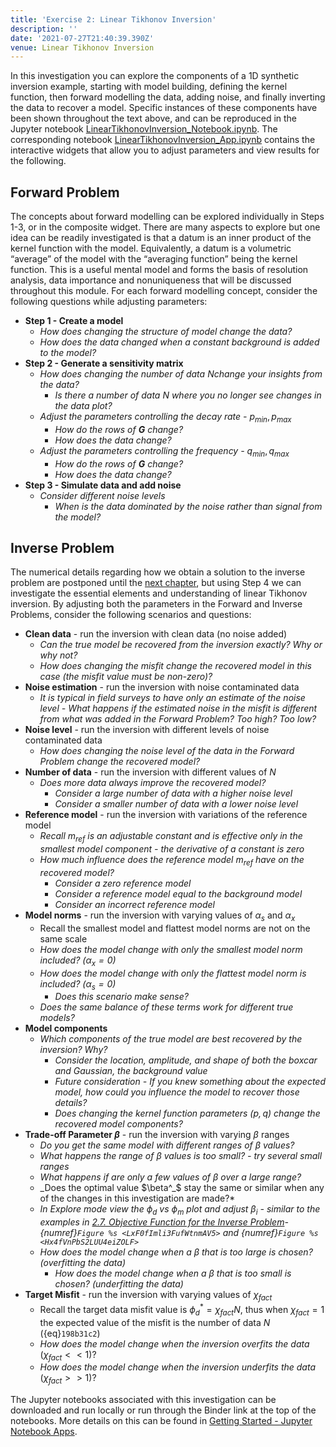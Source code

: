 ```yaml
---
title: 'Exercise 2: Linear Tikhonov Inversion'
description: ''
date: '2021-07-27T21:40:39.390Z'
venue: Linear Tikhonov Inversion
---
```


In this investigation you can explore the components of a 1D synthetic inversion example, starting with model building, defining the kernel function, then forward modelling the data, adding noise, and finally inverting the data to recover a model. Specific instances of these components have been shown throughout the text above, and can be reproduced in the Jupyter notebook [LinearTikhonovInversion_Notebook.ipynb](oxa:VNMrkxzChhdveZyf6lmb/lb7CgEnVPzfs79VcKpB1 'LinearTikhonovInversion_Notebook.ipynb'). The corresponding notebook [LinearTikhonovInversion_App.ipynb](oxa:VNMrkxzChhdveZyf6lmb/8gDAkt6Yn0QN26MssI0p 'LinearTikhonovInversion_App.ipynb') contains the interactive widgets that allow you to adjust parameters and view results for the following.

## Forward Problem

The concepts about forward modelling can be explored individually in Steps 1-3, or in the composite widget. There are many aspects to explore but one idea can be readily investigated is that a datum is an inner product of the kernel function with the model. Equivalently, a datum is a volumetric “average” of the model with the “averaging function” being the kernel function. This is a useful mental model and forms the basis of resolution analysis, data importance and nonuniqueness that will be discussed throughout this module. For each forward modelling concept, consider the following questions while adjusting parameters:

- **Step 1 - Create a model**
  - _How does changing the structure of model change the data?_
  - _How does the data changed when a constant background is added to the model?_
- **Step 2 - Generate a sensitivity matrix**
  - _How does changing the number of data_ $N$_change your insights from the data?_
    - _Is there a number of data_ $N$ _where you no longer see changes in the data plot?_
  - _Adjust the parameters controlling the decay rate -_ $p_{min}, p_{max}$
    - _How do the rows of $\mathbf{G}$ change?_
    - _How does the data change?_
  - _Adjust the parameters controlling the frequency -_ $q_{min}, q_{max}$
    - _How do the rows of $\mathbf{G}$ change?_
    - _How does the data change?_
- **Step 3 - Simulate data and add noise**
  - _Consider different noise levels_
    - _When is the data dominated by the noise rather than signal from the model?_

## Inverse Problem

The numerical details regarding how we obtain a solution to the inverse problem are postponed until the [next chapter](https://curvenote.com/@geosci/inversion-module/inversion-with-svd/), but using Step 4 we can investigate the essential elements and understanding of linear Tikhonov inversion. By adjusting both the parameters in the Forward and Inverse Problems, consider the following scenarios and questions:

- **Clean data** - run the inversion with clean data (no noise added)
  - _Can the true model be recovered from the inversion exactly? Why or why not?_
  - _How does changing the misfit change the recovered model in this case (the misfit value must be non-zero)?_
- **Noise estimation** - run the inversion with noise contaminated data
  - _It is typical in field surveys to have only an estimate of the noise level - What happens if the estimated noise in the misfit is different from what was added in the Forward Problem? Too high? Too low?_
- **Noise level** - run the inversion with different levels of noise contaminated data
  - _How does changing the noise level of the data in the Forward Problem change the recovered model?_
- **Number of data** - run the inversion with different values of $N$
  - _Does more data always improve the recovered model?_
    - _Consider a large number of data with a higher noise level_
    - _Consider a smaller number of data with a lower noise level_
- **Reference model** - run the inversion with variations of the reference model
  - _Recall $m_{ref}$ is an adjustable constant and is effective only in the smallest model component - the derivative of a constant is zero_
  - _How much influence does the reference model $m_{ref}$ have on the recovered model?_
    - _Consider a zero reference model_
    - _Consider a reference model equal to the background model_
    - _Consider an incorrect reference model_
- **Model norms** - run the inversion with varying values of $\alpha_s$ and $\alpha_x$
  - Recall the smallest model and flattest model norms are not on the same scale
  - _How does the model change with only the smallest model norm included? $(\alpha_x =0)$_
  - _How does the model change with only the flattest model norm is included? $(\alpha_s =0)$_
    - _Does this scenario make sense?_
  - _Does the same balance of these terms work for different true models?_
- **Model components**
  - _Which components of the true model are best recovered by the inversion? Why?_
    - _Consider the location, amplitude, and shape of both the boxcar and Gaussian, the background value_
    - _Future consideration - If you knew something about the expected model, how could you influence the model to recover those details?_
    - _Does changing the kernel function parameters ($p, q$) change the recovered model components?_
- **Trade-off Parameter $\beta$** - run the inversion with varying $\beta$ ranges
  - _Do you get the same model with different ranges of $\beta$ values?_
  - _What happens the range of $\beta$ values is too small? - try several small ranges_
  - _What happens if are only a few values of $\beta$ over a large range?_
  - _Does the optimal value $\beta^_$ stay the same or similar when any of the changes in this investigation are made?\*
  - _In Explore mode view the $\phi_d~\text{vs}~\phi_m$ plot and adjust $\beta_i$ - similar to the examples in _[_2.7. Objective Function for the Inverse Problem_](oxa:VNMrkxzChhdveZyf6lmb/46OlD42gDBzA8SkHBwSK '2.7. Objective Function for the Inverse Problem')_-{numref}`Figure %s <LxF0fImli3FufWtnmAV5>` and {numref}`Figure %s <Hx4fVnPbS2LUU4eiZOLF>`_
  - _How does the model change when a $\beta$ that is too large is chosen? (overfitting the data)_
    - _How does the model change when a $\beta$ that is too small is chosen? (underfitting the data)_
- **Target Misfit** - run the inversion with varying values of $\chi_{fact}$
  - Recall the target data misfit value is $\phi_d^*=\chi_{fact}N$, thus when $\chi_{fact}=1$ the expected value of the misfit is the number of data $N$ ({eq}`198b31c2`)
  - _How does the model change when the inversion overfits the data_ $(\chi_{fact}<<1)$?
  - _How does the model change when the inversion underfits the data_ $(\chi_{fact}>>1)$?

The Jupyter notebooks associated with this investigation can be downloaded and run locally or run through the Binder link at the top of the notebooks. More details on this can be found in [Getting Started - Jupyter Notebook Apps](oxa:VNMrkxzChhdveZyf6lmb/txiA7lIdCWcNNYh4xduj 'Getting Started - Jupyter Notebook Apps').
